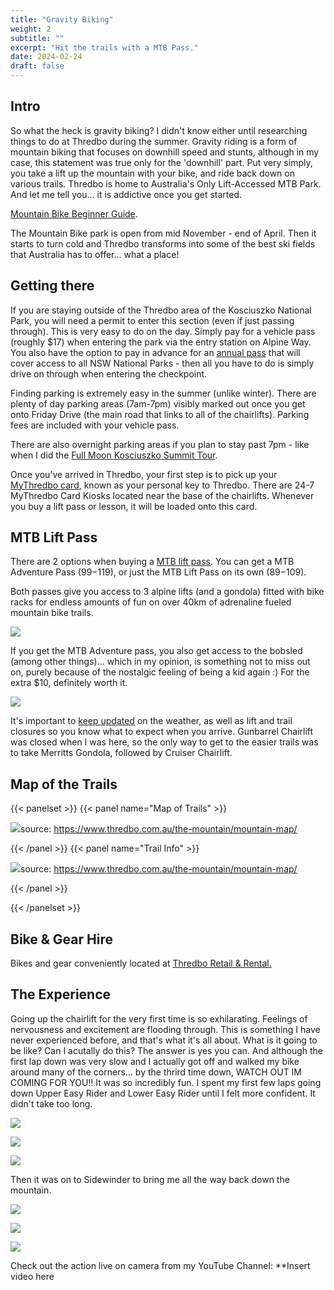 ```yaml
---
title: "Gravity Biking"
weight: 2
subtitle: ""
excerpt: "Hit the trails with a MTB Pass."
date: 2024-02-24
draft: false
---
```


## Intro
So what the heck is gravity biking? I didn't know either until researching 
things to do at Thredbo during the summer. Gravity riding is a form of mountain 
biking that focuses on downhill speed and stunts, although in my case, this
statement was true only for the 'downhill' part. Put very simply, you take a lift 
up the mountain with your bike, and ride back down on various trails. 
Thredbo is home to Australia's Only Lift-Accessed MTB Park. 
And let me tell you... it is addictive once you get started. 

[Mountain Bike Beginner Guide](https://www.thredbo.com.au/activities/biking/mtb-beginner-guide/).

The Mountain Bike park is open from mid November - end of April. Then it
starts to turn cold and Thredbo transforms into some of the best ski fields that 
Australia has to offer... what a place!

## Getting there

If you are staying outside of the Thredbo area of the Kosciuszko National
Park, you will need a permit to enter this section (even if just passing through). 
This is very easy to do on the day. Simply pay for a vehicle pass (roughly $17)
when entering the park via the entry station on Alpine Way. You also have the 
option to pay in advance for an [annual pass](https://pass.nationalparks.nsw.gov.au/pass/selection) 
that will cover access to all NSW National Parks - then all you have to do is 
simply drive on through when entering the checkpoint.

Finding parking is extremely easy in the summer (unlike winter). There are plenty of
day parking areas (7am-7pm) visibly marked out once you get onto Friday Drive 
(the main road that links to all of the chairlifts). Parking fees are 
included with your vehicle pass. 

There are also overnight parking areas if you plan to stay past 7pm - like 
when I did the [Full Moon Kosciuszko Summit Tour](https://lighthearted-pegasus-d643a3.netlify.app/blog/kosciuszko-series/05-kosciuszko-summit/#summit-by-night).

Once you’ve arrived in Thredbo, your first step is to pick up your 
[MyThredbo card](https://www.thredbo.com.au/mythredbo/), 
known as your personal key to Thredbo. There are 24-7 MyThredbo Card Kiosks 
located near the base of the chairlifts. Whenever you buy a lift pass or lesson,
it will be loaded onto this card.

## MTB Lift Pass

There are 2 options when buying a [MTB lift pass](https://shop.thredbo.com.au/s/summer-passes-2/lift-passes-4/). You can get
a MTB Adventure Pass ($99-$119), or just the MTB Lift Pass on its own ($89-$109).

Both passes give you access to 3 alpine lifts (and a gondola) fitted with bike 
racks for endless amounts of fun on over 40km of adrenaline fueled mountain
bike trails. 

![](/blog/kosciuszko-series/02-gravity-biking/img/gondola.jpeg)

If you get the MTB Adventure pass, you also get access to the bobsled (among other
things)... which in my opinion, is something not to miss out on, purely 
because of the nostalgic feeling of being a kid again :) For the extra $10,
definitely worth it. 

![](/blog/kosciuszko-series/02-gravity-biking/img/bobsled.jpeg)

It's important to [keep updated](https://www.thredbo.com.au/weather/lifts-trails/) 
on the weather, as well as lift and trail closures so you know what to expect 
when you arrive. Gunbarrel Chairlift was closed when I was here, so the only
way to get to the easier trails was to take Merritts Gondola, followed by
Cruiser Chairlift.

## Map of the Trails

{{< panelset >}} {{< panel name="Map of Trails" >}}

![](/blog/kosciuszko-series/02-gravity-biking/img/trails.png)source:
https://www.thredbo.com.au/the-mountain/mountain-map/

{{< /panel >}} {{< panel name="Trail Info" >}}

![](/blog/kosciuszko-series/02-gravity-biking/img/trail-info.png)source:
https://www.thredbo.com.au/the-mountain/mountain-map/

{{< /panel >}}

{{< /panelset >}}

## Bike & Gear Hire

Bikes and gear conveniently located at [Thredbo Retail & Rental.](https://www.thredbo.com.au/activities/biking/retail-rental/)

## The Experience

Going up the chairlift for the very first time is so exhilarating. Feelings of
nervousness and excitement are flooding through. This is something I have never
experienced before, and that's what it's all about.
What is it going to be like? Can I acutally do this? The answer is yes you can.
And although the first lap down was very slow and I actually got off and walked
my bike around many of the corners... by the thrird time down, WATCH OUT IM
COMING FOR YOU!! It was so incredibly fun. I spent my first few laps going down
Upper Easy Rider and Lower Easy Rider until I felt more confident. It didn't 
take too long.

![](/blog/kosciuszko-series/02-gravity-biking/img/biking_02.jpeg)


![](/blog/kosciuszko-series/02-gravity-biking/img/biking_03.jpeg)


![](/blog/kosciuszko-series/02-gravity-biking/img/biking_04.jpeg)


Then it was on to Sidewinder to bring me all the way back down the mountain.


![](/blog/kosciuszko-series/02-gravity-biking/img/biking_05.jpeg)


![](/blog/kosciuszko-series/02-gravity-biking/img/biking_06.jpeg)


![](/blog/kosciuszko-series/02-gravity-biking/img/biking_07.jpeg)


Check out the action live on camera from my YouTube Channel:
**Insert video here
